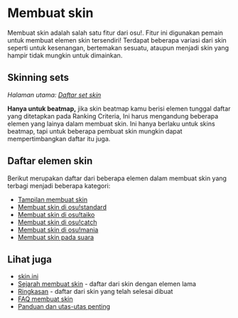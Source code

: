 # Membuat skin

Membuat skin adalah salah satu fitur dari osu!. Fitur ini digunakan pemain untuk membuat elemen skin tersendiri! Terdapat beberapa variasi dari skin seperti untuk kesenangan, bertemakan sesuatu, ataupun menjadi skin yang
hampir tidak mungkin untuk dimainkan.
                                                       
## Skinning sets

*Halaman utama: [Daftar set skin](/wiki/Ranking_Criteria/Skin_Set_List)*

**Hanya untuk beatmap,** jika skin beatmap kamu berisi elemen tunggal daftar yang ditetapkan pada Ranking Criteria, Ini harus mengandung beberapa elemen yang lainya dalam membuat skin. Ini hanya berlaku untuk skins beatmap, tapi untuk beberapa pembuat skin mungkin dapat mempertimbangkan daftar itu juga.
                           
## Daftar elemen skin

Berikut merupakan daftar dari beberapa elemen dalam membuat skin yang terbagi menjadi beberapa kategori:

- [Tampilan membuat skin](/wiki/Skinning/Interface)
- [Membuat skin di osu!standard](/wiki/Skinning/osu!)
- [Membuat skin di osu!taiko](/wiki/Skinning/osu!taiko)
- [Membuat skin di osu!catch](/wiki/Skinning/osu!catch)
- [Membuat skin di osu!mania](/wiki/Skinning/osu!mania)
- [Membuat skin pada suara](/wiki/Skinning/Sounds)

## Lihat juga

- [skin.ini](/wiki/Skinning/skin.ini)
- [Sejarah membuat skin](/wiki/Skinning/History) - daftar dari skin dengan elemen lama
- [Ringkasan](https://osu.ppy.sh/community/forums/topics/686664) - daftar dari skin yang telah selesai dibuat
- [FAQ membuat skin](/wiki/Skinning/FAQ)
- [Panduan dan utas-utas penting](/wiki/Skinning/Guides_and_important_threads)
